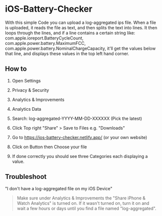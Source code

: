 # iOS-Battery-Checker

With this simple Code you can upload a log-aggregated ips file. When a file is uploaded, it reads the file as text, and then splits the text into lines. It then loops through the lines, and if a line contains a certain string like: com.apple.ioreport.BatteryCycleCount, com.apple.power.battery.MaximumFCC, com.apple.power.battery.NominalChargeCapacity, it'll get the values below that line, and displays these values in the top left hand corner.


## How to

1. Open Settings
2. Privacy & Security
3. Analytics & Improvements
4. Analytics Data
5. Search: log-aggregated-YYYY-MM-DD-XXXXXX (Pick the latest)
6. Click Top right "Share" > Save to Files e.g. "Downloads"

7. Go to https://ios-battery-checker.netlify.app/ (or your own website)
8. Click on Button then Choose your file
9. If done correctly you should see three Categories each displaying a value.

## Troubleshoot

"I don't have a log-aggregated file on my iOS Device"
> Make sure under Analytics & Improvements the "Share iPhone & Watch Analytics" is turned on. If it wasn't turned on, turn it on and wait a few hours or days until you find a file named "log-aggregated".
